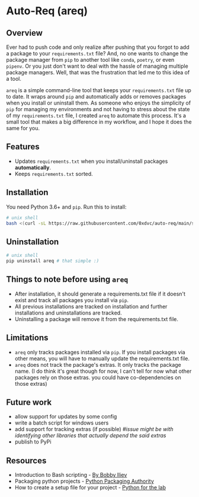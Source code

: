 # Auto-Req (areq)
## Overview
Ever had to push code and only realize after pushing that you forgot to add a package to your `requirements.txt` file? And, no one wants to change the package manager from `pip` to another tool like `conda`, `poetry`, or even `pipenv`. Or you just don't want to deal with the hassle of managing multiple package managers. Well, that was the frustration that led me to this idea of a tool.

`areq` is a simple command-line tool that keeps your `requirements.txt` file up to date. It wraps around `pip` and automatically adds or removes packages when you install or uninstall them.
As someone who enjoys the simplicity of `pip` for managing my environments and not having to stress about the state of my `requirements.txt` file, I created `areq` to automate this process. It's a small tool that makes a big difference in my workflow, and I hope it does the same for you.

## Features
- Updates `requirements.txt` when you install/uninstall packages **automatically**.
- Keeps `requirements.txt` sorted.

## Installation
You need Python 3.6+ and `pip`. Run this to install:

```bash
# unix shell
bash <(curl -sL https://raw.githubusercontent.com/0xdvc/auto-req/main/scripts/install.sh)
```

## Uninstallation
```bash
# unix shell
pip uninstall areq # that simple :)
```

## Things to note before using `areq`
- After installation, it should generate a requirements.txt file if it doesn't exist and track all packages you install via `pip`.
- All previous installations are tracked on installation and further installations and uninstallations are tracked.
- Uninstalling a package will remove it from the requirements.txt file.

## Limitations
- `areq` only tracks packages installed via `pip`. If you install packages via other means, you will have to manually update the requirements.txt file.
- `areq` does not track the package's extras. It only tracks the package name. (I do think it's great though for now, I can't tell for now what other packages rely on those extras. you could have co-dependencies on those extras)


## Future work
- allow support for updates by some config
- write a batch script for windows users
- add support for tracking extras (if possible) _#issue might be with identifying other libraries that actually depend the said extras_
- publish to PyPi

## Resources
- Introduction to Bash scripting - [By Bobby Iliev](https://ebook.bobby.sh/#download)
- Packaging python projects - [Python Packaging Authority](https://packaging.python.org/tutorials/packaging-projects/)
- How to create a setup file for your project - [Python for the lab](https://pythonforthelab.com/blog/how-create-setup-file-your-project)
